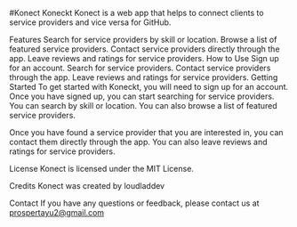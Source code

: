 #Konect
Koneckt
Konect is a web app that helps to connect clients to service providers and vice versa for GitHub.

Features
Search for service providers by skill or location.
Browse a list of featured service providers.
Contact service providers directly through the app.
Leave reviews and ratings for service providers.
How to Use
Sign up for an account.
Search for service providers.
Contact service providers through the app.
Leave reviews and ratings for service providers.
Getting Started
To get started with Koneckt, you will need to sign up for an account. Once you have signed up, you can start searching for service providers. You can search by skill or location. You can also browse a list of featured service providers.

Once you have found a service provider that you are interested in, you can contact them directly through the app. You can also leave reviews and ratings for service providers.

License
Konect is licensed under the MIT License.

Credits
Konect was created by loudladdev

Contact
If you have any questions or feedback, please contact us at prospertayu2@gmail.com
